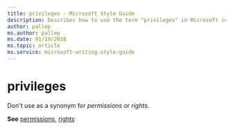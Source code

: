 ```yaml
---
title: privileges - Microsoft Style Guide
description: Describes how to use the term "privileges" in Microsoft content.
author: pallep
ms.author: pallep
ms.date: 01/19/2018
ms.topic: article
ms.service: microsoft-writing-style-guide
---
```


# privileges

Don't use as a synonym for *permissions* or *rights*. 

**See** [permissions](~/a-z-word-list-term-collections/p/permissions.md), [rights](~/a-z-word-list-term-collections/r/rights.md)
